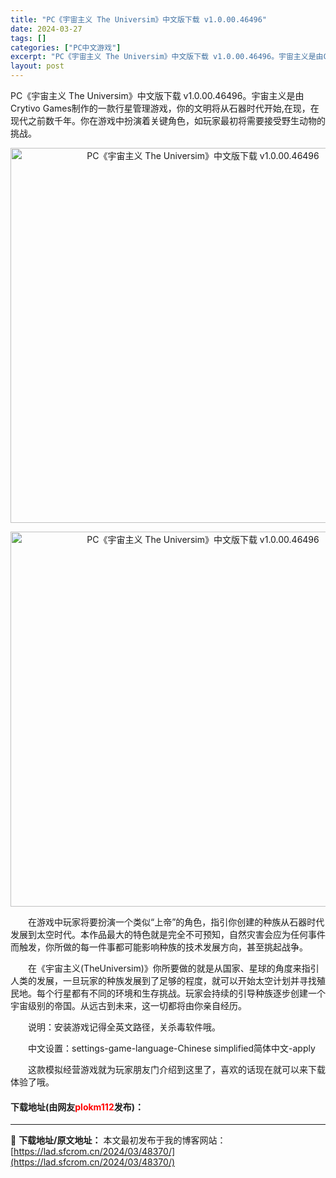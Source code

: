 ```yaml
---
title: "PC《宇宙主义 The Universim》中文版下载 v1.0.00.46496"
date: 2024-03-27
tags: []
categories: ["PC中文游戏"]
excerpt: "PC《宇宙主义 The Universim》中文版下载 v1.0.00.46496。宇宙主义是由Crytivo Games制作的一款行星管理游戏，你的文明将从石器时代开始,在现，在现代之前数千年。你在游戏中扮演着关键角色，如玩家最初将需要接受野生动物的挑战。 　　在游戏中玩家将要扮演一个类似&amp;ldq&hellip;"
layout: post
---
```


 <p>PC《宇宙主义 The Universim》中文版下载 v1.0.00.46496。宇宙主义是由Crytivo Games制作的一款行星管理游戏，你的文明将从石器时代开始,在现，在现代之前数千年。你在游戏中扮演着关键角色，如玩家最初将需要接受野生动物的挑战。</p> <p align="center"><img align="" border="0" src="https://lad.sfcrom.cn/wp-content/uploads/2024/03/20240327_66036f852f6ef.webp" width="600" alt="PC《宇宙主义 The Universim》中文版下载 v1.0.00.46496" /></p> <p align="center"><img align="" border="0" src="https://lad.sfcrom.cn/wp-content/uploads/2024/03/20240327_66036f85910b3.webp" width="600" alt="PC《宇宙主义 The Universim》中文版下载 v1.0.00.46496" /></p> <p>　　在游戏中玩家将要扮演一个类似&ldquo;上帝&rdquo;的角色，指引你创建的种族从石器时代发展到太空时代。本作品最大的特色就是完全不可预知，自然灾害会应为任何事件而触发，你所做的每一件事都可能影响种族的技术发展方向，甚至挑起战争。</p> <p>　　在《宇宙主义(TheUniversim)》你所要做的就是从国家、星球的角度来指引人类的发展，一旦玩家的种族发展到了足够的程度，就可以开始太空计划并寻找殖民地。每个行星都有不同的环境和生存挑战。玩家会持续的引导种族逐步创建一个宇宙级别的帝国。从远古到未来，这一切都将由你亲自经历。</p> <p>　　说明：安装游戏记得全英文路径，关杀毒软件哦。</p> <p>　　中文设置：settings-game-language-Chinese simplified简体中文-apply</p> <p>　　这款模拟经营游戏就为玩家朋友门介绍到这里了，喜欢的话现在就可以来下载体验了哦。</p> <p><h4>下载地址(由网友<font color="red">plokm112</font>发布)：</h4></p> 

---
📖 **下载地址/原文地址：** 本文最初发布于我的博客网站：[https://lad.sfcrom.cn/2024/03/48370/](https://lad.sfcrom.cn/2024/03/48370/)
